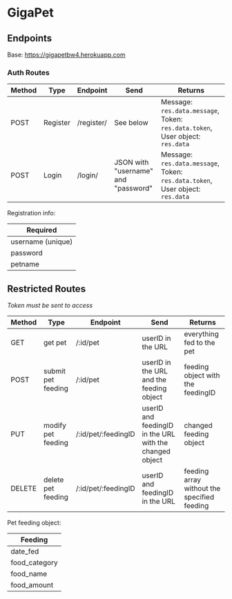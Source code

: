 # GigaPet

## Endpoints

Base: https://gigapetbw4.herokuapp.com

### Auth Routes

| Method | Type     | Endpoint   | Send                                | Returns                                                                          |
| ------ | -------- | ---------- | ----------------------------------- | -------------------------------------------------------------------------------- |
| POST   | Register | /register/ | See below                           | Message: `res.data.message`, Token: `res.data.token`, User object: `res.data`    |
| POST   | Login    | /login/    | JSON with "username" and "password" | Message: `res.data.message`, Token: `res.data.token`, User object: `res.data`    |

Registration info:

| Required          |
| ----------------- |
| username (unique) |
| password          |
| petname           |

## Restricted Routes

*Token must be sent to access*

| Method   | Type               | Endpoint              | Send                                                       | Returns                                      |
| -------- | ------------------ | --------------------- | ---------------------------------------------------------- | -------------------------------------------- |
| GET      | get pet            | /:id/pet              | userID in the URL                                          | everything fed to the pet                    |
| POST     | submit pet feeding | /:id/pet              | userID in the URL and the feeding object                   | feeding object with the feedingID            |
| PUT      | modify pet feeding | /:id/pet/:feedingID   | userID and feedingID in the URL with the changed object    | changed feeding object                       |
| DELETE   | delete pet feeding | /:id/pet/:feedingID   | userID and feedingID in the URL                            | feeding array without the specified feeding  |


Pet feeding object:

|   Feeding     |
| ------------- |
| date_fed      |
| food_category |
| food_name     |
| food_amount   |

<!-- registration
{
    username: "
    password: "
    petname: "
}
{
    userID: 1
    username: "
    password: "
    petname: "
    token: "
}

POST /:id/pet
id is the userID
{
    date_fed: "
    food_category: "
    food_name: "
    food_amount: "
}

GET /:id/pet
id is the userId
[
    {   
        feedingID: 1
        date_fed: "
        food_category: "
        food_name: "
        food_amount: "
    }
]

PUT /:id/pet/:feedingID
id is the userId

DELETE /:id/pet/feedID
id is userID -->
